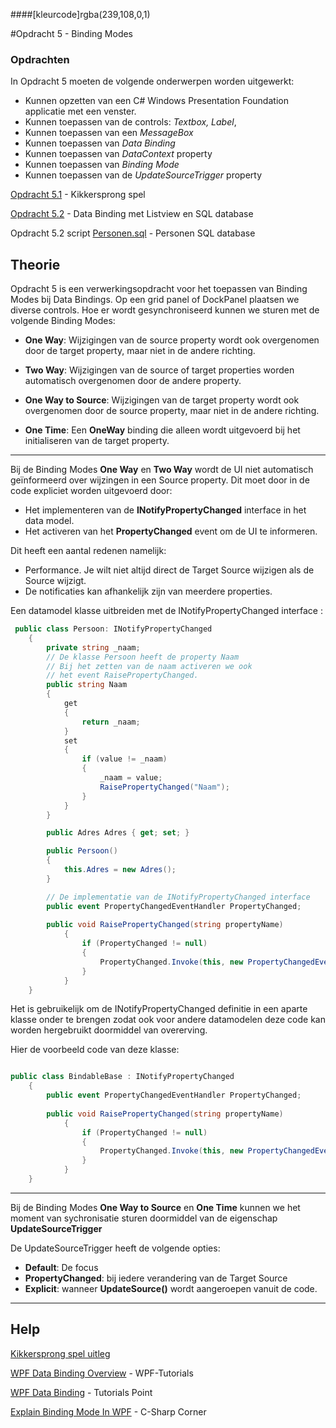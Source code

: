 ####[kleurcode]rgba(239,108,0,1)

#Opdracht 5 - Binding  Modes

### Opdrachten

In Opdracht 5 moeten de volgende onderwerpen worden uitgewerkt:

- Kunnen opzetten van een C# Windows Presentation Foundation applicatie met een venster.
- Kunnen toepassen van de controls:  *Textbox, Label*, 
- Kunnen toepassen van een *MessageBox*
- Kunnen toepassen van *Data Binding* 
- Kunnen toepassen van *DataContext* property
- Kunnen toepassen van *Binding Mode*
- Kunnen toepassen  van de *UpdateSourceTrigger* property



[Opdracht 5.1](https://elo.kw1c.nl/CMS/Studie/811%20ICT-Academie/811%20VakkenInhoud/%5BB.07%20CSh%5D%20C%20Sharp/25187%20%C2%A0%20Applicatie-%20en%20mediaontwikkelaar/Periode%2009/Productie/02.%20Opdrachten/Opdracht%20WPF%205.1.pdf) - Kikkersprong spel

[Opdracht 5.2](https://elo.kw1c.nl/CMS/Studie/811%20ICT-Academie/811%20VakkenInhoud/%5BB.07%20CSh%5D%20C%20Sharp/25187%20%C2%A0%20Applicatie-%20en%20mediaontwikkelaar/Periode%2009/Productie/02.%20Opdrachten/Opdracht%20WPF%205.2.pdf) - Data Binding met Listview en SQL database

Opdracht 5.2 script [Personen.sql](https://elo.kw1c.nl/CMS/Studie/811%20ICT-Academie/811%20VakkenInhoud/%5BB.07%20CSh%5D%20C%20Sharp/25187%20%C2%A0%20Applicatie-%20en%20mediaontwikkelaar/Periode%2009/Productie/03.%20Scripts/Personen.sql) - Personen SQL database

## Theorie

Opdracht 5 is een verwerkingsopdracht voor het toepassen van Binding Modes bij Data Bindings. Op een grid panel of DockPanel plaatsen we diverse controls. Hoe er wordt gesynchroniseerd kunnen we sturen met de volgende Binding Modes:

- **One Way**: Wijzigingen van de source property wordt ook overgenomen door de target property, maar niet in de andere richting.

- **Two Way**: Wijzigingen van de source of target properties worden automatisch overgenomen door de andere property.

- **One Way to Source**: Wijzigingen van de target property wordt ook overgenomen door de source property, maar niet in de andere richting.

- **One Time**: Een **OneWay** binding die alleen wordt uitgevoerd bij het initialiseren  van de target property.

-----

Bij de Binding Modes **One Way** en **Two Way** wordt de  UI  niet automatisch geïnformeerd over wijzingen in een Source property. Dit moet door in de code expliciet worden uitgevoerd door:
- Het implementeren van de **INotifyPropertyChanged** interface in het data model.
- Het activeren van het **PropertyChanged** event om de UI te informeren.

Dit heeft een aantal redenen namelijk:

- Performance. Je wilt niet altijd direct de Target Source wijzigen als de Source wijzigt.
- De notificaties kan afhankelijk zijn van meerdere properties.

Een datamodel klasse uitbreiden met de INotifyPropertyChanged interface :

```c#
 public class Persoon: INotifyPropertyChanged
    {
        private string _naam;
        // De klasse Persoon heeft de property Naam
        // Bij het zetten van de naam activeren we ook
        // het event RaisePropertyChanged.
        public string Naam
        {
            get
            {
                return _naam;
            }
            set
            {
                if (value != _naam)
                {
                    _naam = value;
                    RaisePropertyChanged("Naam");
                }
            }
        }

        public Adres Adres { get; set; }

        public Persoon()
        {
            this.Adres = new Adres();
        }

        // De implementatie van de INotifyPropertyChanged interface
        public event PropertyChangedEventHandler PropertyChanged;
	
	    public void RaisePropertyChanged(string propertyName)
            {
                if (PropertyChanged != null)
                {
                    PropertyChanged.Invoke(this, new PropertyChangedEventArgs(propertyName));
                }
            }
    }
```

Het is gebruikelijk om de INotifyPropertyChanged definitie in een aparte klasse onder te brengen zodat ook voor andere datamodelen deze code kan worden hergebruikt doormiddel van overerving.

Hier de voorbeeld code van deze klasse:

```c#

public class BindableBase : INotifyPropertyChanged
    {
        public event PropertyChangedEventHandler PropertyChanged;
	
	    public void RaisePropertyChanged(string propertyName)
            {
                if (PropertyChanged != null)
                {
                    PropertyChanged.Invoke(this, new PropertyChangedEventArgs(propertyName));
                }
            }
    }
```



-----

Bij de Binding Modes **One Way to Source** en **One Time** kunnen we het moment van sychronisatie sturen doormiddel van de eigenschap **UpdateSourceTrigger**

De UpdateSourceTrigger heeft de volgende opties:

- **Default**: De focus
- **PropertyChanged**: bij iedere verandering van de Target Source
- **Explicit**: wanneer **UpdateSource()** wordt aangeroepen vanuit de code.

------

## Help
[Kikkersprong spel uitleg](http://www.davdata.nl/kikkers.html)

[WPF Data Binding Overview](https://www.wpftutorial.net/DataBindingOverview.html) - WPF-Tutorials

[WPF Data Binding](https://www.tutorialspoint.com/wpf/wpf_data_binding.htm) - Tutorials Point

[Explain Binding Mode In WPF](https://www.c-sharpcorner.com/article/explain-binding-mode-in-wpf/) - C-Sharp Corner